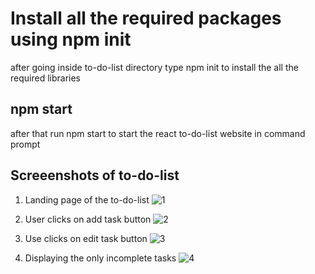 # Install all the required packages using npm init
after going inside to-do-list directory type npm init to install the all the required libraries

## npm start
after that run npm start to start the react to-do-list website in command prompt

## Screeenshots of to-do-list
1. Landing page of the to-do-list
![1](https://github.com/NandishDPatel/SmallProjects/assets/66314323/77126302-1f61-43bc-b8b3-07d72bce033f)

2. User clicks on add task button
![2](https://github.com/NandishDPatel/SmallProjects/assets/66314323/965e9a0e-4d90-4bc3-8316-f19be81414ab)

3. Use clicks on edit task button
![3](https://github.com/NandishDPatel/SmallProjects/assets/66314323/2b3d5454-4120-45e9-8303-571ce5836dde)

4. Displaying the only incomplete tasks
![4](https://github.com/NandishDPatel/SmallProjects/assets/66314323/7c27188c-dff3-4048-b791-ddba7bc038e4)
